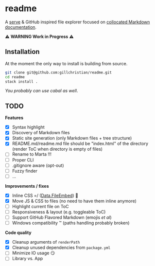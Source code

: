 # readme

A [serve](https://github.com/zeit/serve) & GitHub inspired file explorer focused
on [collocated Markdown documentation](#).

:warning: **WARNING Work in Progress** :warning:

## Installation

At the moment the only way to install is building from source.

```bash
git clone git@github.com:gillchristian/readme.git
cd readme
stack install .
```

_You probably can use cabal as well_.

## TODO

**Features**

- [x] Syntax highlight
- [x] Discovery of Markdown files
- [x] Static site generation (only Markdown files + tree structure)
- [x] README.md/readme.md file should be "index.html" of the directory (render
      ToC when directory is empty of files)
- [ ] Rename to Marta !!!
- [ ] Proper CLI
- [ ] .gitignore aware (opt-out)
- [ ] Fuzzy finder
- [ ] ...

**Improvements / fixes**

- [x] Inline CSS =/
      ([Data.FileEmbed](http://hackage.haskell.org/package/file-embed-0.0.11/docs/Data-FileEmbed.html))
      :tada:
- [x] Move JS & CSS to files (no need to have them inline anymore)
- [ ] Highlight current file on ToC
- [ ] Responsiveness & layout (e.g. toggleable ToC)
- [ ] Support GitHub Flavored Markdown (emojis _et al_)
- [ ] Windows compatibility :tm: (paths handling probably broken)

**Code quality**

- [x] Cleanup arguments of `renderPath`
- [x] Cleanup unused dependencies from `package.yml`
- [ ] Minimize IO usage :smirk:
- [ ] Library vs. App

